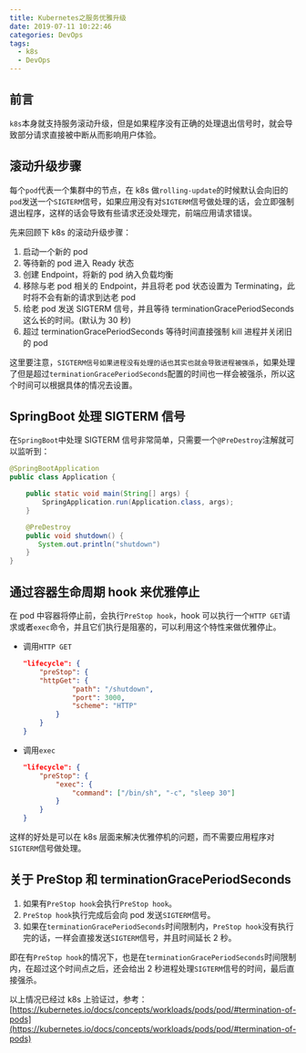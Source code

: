 ```yaml
---
title: Kubernetes之服务优雅升级
date: 2019-07-11 10:22:46
categories: DevOps
tags:
  - k8s
  - DevOps
---
```


## 前言

`k8s`本身就支持服务滚动升级，但是如果程序没有正确的处理退出信号时，就会导致部分请求直接被中断从而影响用户体验。

## 滚动升级步骤

每个`pod`代表一个集群中的节点，在 k8s 做`rolling-update`的时候默认会向旧的`pod`发送一个`SIGTERM`信号，如果应用没有对`SIGTERM`信号做处理的话，会立即强制退出程序，这样的话会导致有些请求还没处理完，前端应用请求错误。

先来回顾下 k8s 的滚动升级步骤：

1. 启动一个新的 pod
2. 等待新的 pod 进入 Ready 状态
3. 创建 Endpoint，将新的 pod 纳入负载均衡
4. 移除与老 pod 相关的 Endpoint，并且将老 pod 状态设置为 Terminating，此时将不会有新的请求到达老 pod
5. 给老 pod 发送 SIGTERM 信号，并且等待 terminationGracePeriodSeconds 这么长的时间。(默认为 30 秒)
6. 超过 terminationGracePeriodSeconds 等待时间直接强制 kill 进程并关闭旧的 pod

这里要注意，`SIGTERM信号如果进程没有处理的话也其实也就会导致进程被强杀`，如果处理了但是超过`terminationGracePeriodSeconds`配置的时间也一样会被强杀，所以这个时间可以根据具体的情况去设置。

<!-- more -->

## SpringBoot 处理 SIGTERM 信号

在`SpringBoot`中处理 SIGTERM 信号非常简单，只需要一个`@PreDestroy`注解就可以监听到：

```java
@SpringBootApplication
public class Application {

    public static void main(String[] args) {
        SpringApplication.run(Application.class, args);
    }

    @PreDestroy
    public void shutdown() {
       System.out.println("shutdown")
    }
}
```

## 通过容器生命周期 hook 来优雅停止

在 pod 中容器将停止前，会执行`PreStop hook`，hook 可以执行一个`HTTP GET`请求或者`exec`命令，并且它们执行是阻塞的，可以利用这个特性来做优雅停止。

- 调用`HTTP GET`

  ```json
  "lifecycle": {
      "preStop": {
      "httpGet": {
              "path": "/shutdown",
              "port": 3000,
              "scheme": "HTTP"
          }
      }
  }
  ```

- 调用`exec`
  ```json
  "lifecycle": {
      "preStop": {
          "exec": {
              "command": ["/bin/sh", "-c", "sleep 30"]
          }
      }
  }
  ```

这样的好处是可以在 k8s 层面来解决优雅停机的问题，而不需要应用程序对`SIGTERM`信号做处理。

## 关于 PreStop 和 terminationGracePeriodSeconds

1. 如果有`PreStop hook`会执行`PreStop hook`。
2. `PreStop hook`执行完成后会向 pod 发送`SIGTERM`信号。
3. 如果在`terminationGracePeriodSeconds`时间限制内，`PreStop hook`没有执行完的话，一样会直接发送`SIGTERM`信号，并且时间延长 2 秒。

即在有`PreStop hook`的情况下，也是在`terminationGracePeriodSeconds`时间限制内，在超过这个时间点之后，还会给出 2 秒进程处理`SIGTERM`信号的时间，最后直接强杀。

以上情况已经过 k8s 上验证过，参考：[https://kubernetes.io/docs/concepts/workloads/pods/pod/#termination-of-pods](https://kubernetes.io/docs/concepts/workloads/pods/pod/#termination-of-pods)
